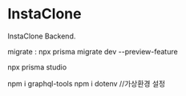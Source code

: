 # InstaClone

InstaClone Backend.

migrate : npx prisma migrate dev --preview-feature

npx prisma studio

npm i graphql-tools
npm i dotenv //가상환경 설정
